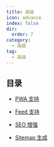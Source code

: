 ```yaml
---
title: 高级
icon: advance
index: false
dir:
  order: 7
category:
  - 高级
tag:
  - 高级
---
```


## 目录

- [PWA 支持](pwa.md)

- [Feed 支持](feed.md)

- [SEO 增强](seo.md)

- [Sitemap 生成](sitemap.md)
